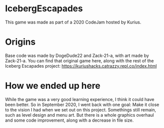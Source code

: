 # IcebergEscapades
This game was made as part of a 2020 CodeJam hosted by Kurius. 

# Origins
Base code was made by DogeDude22 and Zack-21-a, with art made by Zack-21-a. You can find that original game here, along with the rest of the Iceberg Escapades project: https://kuriushacks.catrazzy.repl.co/index.html

# How we ended up here
While the game was a very good learning experience, I think it could have been better. So in September 2020, I went back with one goal: Make it close to the vision I had when we set out on this project. Somethings still remain, such as level design and menu art. But there is a whole graphics overhaul and some code improvement, along with a decrease in file size.
